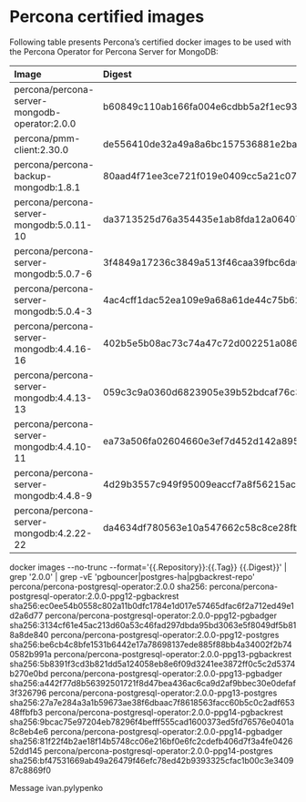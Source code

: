 # Percona certified images

Following table presents Percona’s certified docker images to be used with the
Percona Operator for Percona Server for MongoDB:

| Image                                          | Digest                                                           |
|:-----------------------------------------------|:-----------------------------------------------------------------|
| percona/percona-server-mongodb-operator:2.0.0 | b60849c110ab166fa004e6cdbb5a2f1ec93b676306fdd9c6d9dbbdb4a6d92331 |
| percona/pmm-client:2.30.0                      | de556410de32a49a8a6bc157536881e2baefc8549a1094d6c2c70242a3c792cb |
| percona/percona-backup-mongodb:1.8.1           | 80aad4f71ee3ce721f019e0409cc5a21c07376169428bbd04b486da3bf515704 |
| percona/percona-server-mongodb:5.0.11-10       | da3713525d76a354435e1ab8fda12a06407e7eca8b8e72b9ac0163a34c8eb735 |
| percona/percona-server-mongodb:5.0.7-6         | 3f4849a17236c3849a513f46caa39fbc6da0414f98d27e080fbe0496fa9e86a2 |
| percona/percona-server-mongodb:5.0.4-3         | 4ac4cff1dac52ea109e9a68a61de44c75b62292bb4676cf8efd1e00000d8adf3 |
| percona/percona-server-mongodb:4.4.16-16       | 402b5e5b08ac73c74a47c72d002251a086f9ad28b0594fbae5c34757b294ce13 |
| percona/percona-server-mongodb:4.4.13-13       | 059c3c9a0360d6823905e39b52bdcaf76c3929c93408c537f139cee835c2bc0f |
| percona/percona-server-mongodb:4.4.10-11       | ea73a506fa02604660e3ef7d452d142a89587bb5daca15d3cc1b539a9b1000c5 |
| percona/percona-server-mongodb:4.4.8-9         | 4d29b3557c949f95009eaccf7a8f56215ac609406d230be87b6eaa072e0c1f69 |
| percona/percona-server-mongodb:4.2.22-22       | da4634df780563e10a547662c58c8ce28fbe5c98e1ac8b42b4f6be87f292e92b |


docker images --no-trunc --format='{{.Repository}}:{{.Tag}}    {{.Digest}}' | grep '2\.0\.0' | grep -vE 'pgbouncer|postgres-ha|pgbackrest-repo'
percona/percona-postgresql-operator:2.0.0    sha256:
percona/percona-postgresql-operator:2.0.0-ppg12-pgbackrest    sha256:ec0ee54b0558c802a11b0dfc1784e1d017e57465dfac6f2a712ed49e1d2a6d77
percona/percona-postgresql-operator:2.0.0-ppg12-pgbadger    sha256:3134cf61e45ac213d60a53c46fad297dbda95bd3063e5f8049df5b818a8de840
percona/percona-postgresql-operator:2.0.0-ppg12-postgres    sha256:be6cb4c8bfe1531b6442e17a78698137ede885f88bb4a34002f2b740582b991a
percona/percona-postgresql-operator:2.0.0-ppg13-pgbackrest    sha256:5b8391f3cd3b821dd5a124058eb8e6f09d3241ee3872ff0c5c2d5374b270e0bd
percona/percona-postgresql-operator:2.0.0-ppg13-pgbadger    sha256:a442f77d8b56392501721f8d47bea436ac6ca9d2af9bbec30e0defaf3f326796
percona/percona-postgresql-operator:2.0.0-ppg13-postgres    sha256:27a7e284a3a1b59673ae38f6dbaac7f8618563facc60b5c0c2adf65348ffbfb3
percona/percona-postgresql-operator:2.0.0-ppg14-pgbackrest    sha256:9bcac75e97204eb78296f4befff555cad1600373ed5fd76576e0401a8c8eb4e6
percona/percona-postgresql-operator:2.0.0-ppg14-pgbadger    sha256:81f22f4b2ae18f14b5748cc06e216bf0e6fc2cdefb406d7f3a4fe042652dd145
percona/percona-postgresql-operator:2.0.0-ppg14-postgres    sha256:bf47531669ab49a26479f46efc78ed42b9393325cfac1b00c3e340987c8869f0











Message ivan.pylypenko




